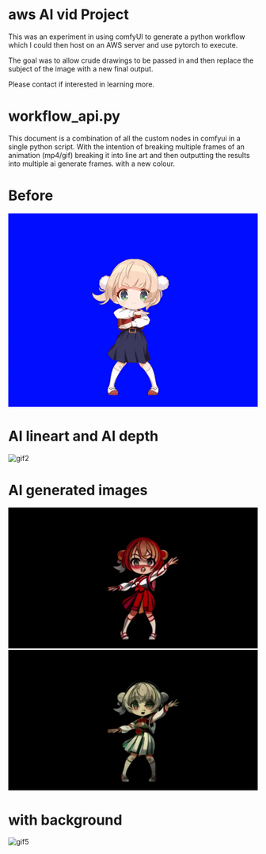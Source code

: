 ﻿# aws AI vid Project

This was an experiment in using comfyUI to generate a python workflow which I could then host on an AWS server and use pytorch to execute. 

The goal was to allow crude drawings to be passed in and then replace the subject of the image with a new final output. 

Please contact if interested in learning more. 


# workflow_api.py
This document is a combination of all the custom nodes in comfyui in a single python script. With the intention of breaking multiple frames of an animation (mp4/gif) breaking it into line art and then outputting the results into multiple ai generate frames. with a new colour.

# Before
![gif images](./.github/readme-images/e1d.gif)

# AI lineart and AI depth
![gif2](./.github/readme-images/godgif.gif)

# AI generated images
![gif3](./.github/readme-images/d1.gif) ![gif4](./.github/readme-images/d2.gif) 

# with background 

![gif5](./.github/readme-images/d3.gif)



